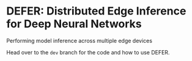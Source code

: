 # DEFER: Distributed Edge Inference for Deep Neural Networks
Performing model inference across multiple edge devices

Head over to the `dev` branch for the code and how to use DEFER.